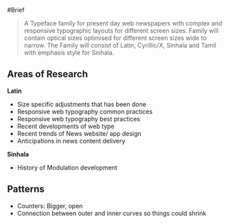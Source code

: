 #Brief

> A Typeface family for present day web newspapers with complex and responsive typographic layouts for different screen sizes. Family will contain optical sizes optimised for different screen sizes wide to narrow. The Family will consist of Latin, Cyrillic/X, Sinhala and Tamil with emphasis style for Sinhala.

## **Areas of Research**

**Latin** 
- Size specific adjustments that has been done
- Responsive web typography common practices
- Responsive web typography best practices
- Recent developments of web type
- Recent trends of News website/ app design
- Anticipations in news content delivery

**Sinhala**
- History of Modulation development




## Patterns

- Counters: Bigger, open
- Connection between outer and inner curves so things could shrink
